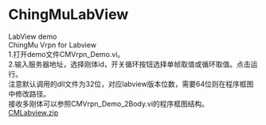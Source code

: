 # ChingMuLabView
LabView demo<br>
ChingMu Vrpn for Labview<br>
1.打开demo文件CMVrpn_Demo.vi。<br>
2.输入服务器地址，选择刚体id，开关循环按钮选择单帧取值或循环取值。点击运行。<br>
注意默认调用的dll文件为32位，对应labview版本位数，需要64位则在程序框图中修改路径。<br>
接收多刚体可以参照CMVrpn_Demo_2Body.vi的程序框图结构。<br>
[CMLabview.zip](https://github.com/ChingMuVisionTech/ChingMuLabView/files/13457928/CMLabview.zip)
